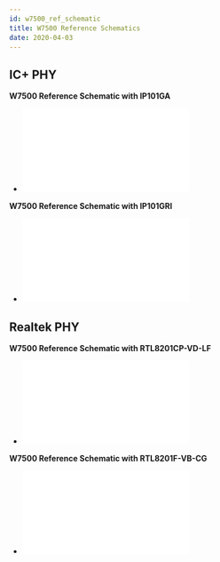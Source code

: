 ```yaml
---
id: w7500_ref_schematic
title: W7500 Reference Schematics
date: 2020-04-03
---
```



## IC+ PHY

**W7500 Reference Schematic with IP101GA**

  - ![]()![W7500 Reference Schematic with IP101GA](/img/products/w7500/ref_sch/w7500_ref_schematic_v1.1_ip_.pdf)

**W7500 Reference Schematic with IP101GRI**

  - ![W7500 Reference Schematic with IP101GRI](/img/products/w7500/w7500_ip101gri_reference_sch_20170525.pdf)


## Realtek PHY

**W7500 Reference Schematic with RTL8201CP-VD-LF**

   - ![W7500 Reference Schematic with RTL8201CP-VD-LF](/img/products/w7500/ref_sch/w7500_ref_schematic_v1.1_rtl_.pdf)

**W7500 Reference Schematic with RTL8201F-VB-CG**

   - ![W7500 Reference Schematic with RTL8201F-VB-CG](/img/products/w7500/w7500_rtl8201f_reference_sch.pdf)

